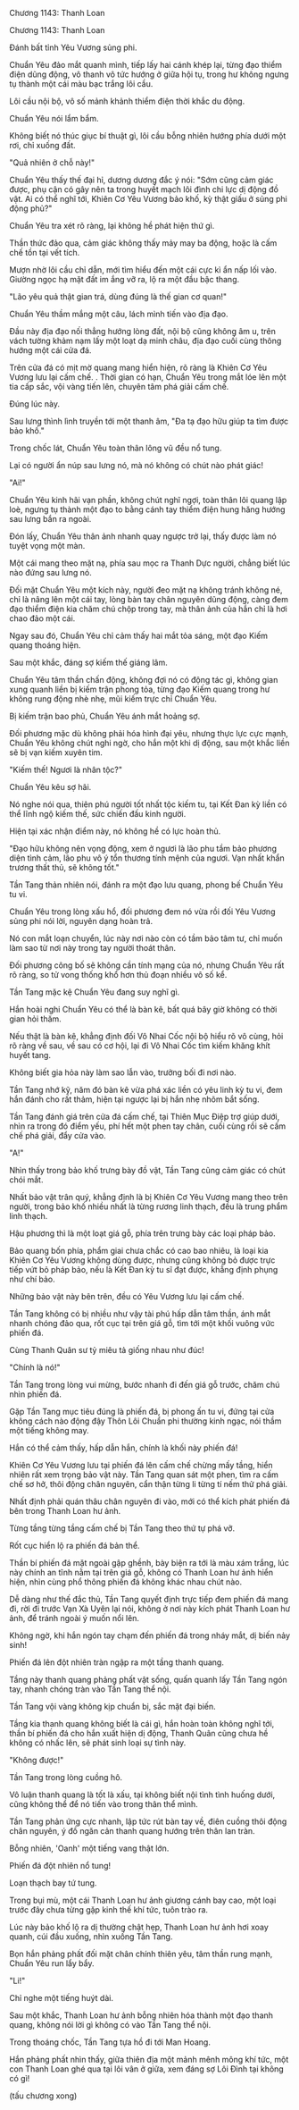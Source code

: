 




Chương 1143: Thanh Loan


Chương 1143: Thanh Loan

Đánh bất tỉnh Yêu Vương sủng phi.

Chuẩn Yêu đảo mắt quanh mình, tiếp lấy hai cánh khép lại, từng đạo thiểm điện dũng động, vô thanh vô tức hướng ở giữa hội tụ, trong hư không ngưng tụ thành một cái màu bạc trắng lôi cầu.

Lôi cầu nội bộ, vô số mảnh khảnh thiểm điện thời khắc du động.

Chuẩn Yêu nói lẩm bẩm.

Không biết nó thúc giục bí thuật gì, lôi cầu bỗng nhiên hướng phía dưới một rơi, chỉ xuống đất.

"Quả nhiên ở chỗ này!"

Chuẩn Yêu thấy thế đại hỉ, dương dương đắc ý nói: "Sớm cũng cảm giác được, phụ cận có gây nên ta trong huyết mạch lôi đình chi lực dị động đồ vật. Ai có thể nghĩ tới, Khiên Cơ Yêu Vương bảo khố, kỳ thật giấu ở sủng phi động phủ?"

Chuẩn Yêu tra xét rõ ràng, lại không hề phát hiện thứ gì.

Thần thức đảo qua, cảm giác không thấy mảy may ba động, hoặc là cấm chế tồn tại vết tích.

Mượn nhờ lôi cầu chỉ dẫn, mới tìm hiểu đến một cái cực kì ẩn nấp lối vào. Giường ngọc hạ mặt đất im ắng vỡ ra, lộ ra một đầu bậc thang.

"Lão yêu quả thật gian trá, dùng đúng là thế gian cơ quan!"

Chuẩn Yêu thầm mắng một câu, lách mình tiến vào địa đạo.

Đầu này địa đạo nối thẳng hướng lòng đất, nội bộ cũng không âm u, trên vách tường khảm nạm lấy một loạt dạ minh châu, địa đạo cuối cùng thông hướng một cái cửa đá.

Trên cửa đá có mịt mờ quang mang hiển hiện, rõ ràng là Khiên Cơ Yêu Vương lưu lại cấm chế. . Thời gian có hạn, Chuẩn Yêu trong mắt lóe lên một tia cấp sắc, vội vàng tiến lên, chuyên tâm phá giải cấm chế.

Đúng lúc này.

Sau lưng thình lình truyền tới một thanh âm, "Đa tạ đạo hữu giúp ta tìm được bảo khố."

Trong chốc lát, Chuẩn Yêu toàn thân lông vũ đều nổ tung.

Lại có người ẩn núp sau lưng nó, mà nó không có chút nào phát giác!

"Ai!"

Chuẩn Yêu kinh hãi vạn phần, không chút nghĩ ngợi, toàn thân lôi quang lập loè, ngưng tụ thành một đạo to bằng cánh tay thiểm điện hung hăng hướng sau lưng bắn ra ngoài.

Đón lấy, Chuẩn Yêu thân ảnh nhanh quay ngược trở lại, thấy được làm nó tuyệt vọng một màn.

Một cái mang theo mặt nạ, phía sau mọc ra Thanh Dực người, chẳng biết lúc nào đứng sau lưng nó.

Đối mặt Chuẩn Yêu một kích này, người đeo mặt nạ không tránh không né, chỉ là nâng lên một cái tay, lòng bàn tay chân nguyên dũng động, càng đem đạo thiểm điện kia chăm chú chộp trong tay, mà thân ảnh của hắn chỉ là hơi chao đảo một cái.

Ngay sau đó, Chuẩn Yêu chỉ cảm thấy hai mắt tỏa sáng, một đạo Kiếm quang thoáng hiện.

Sau một khắc, đáng sợ kiếm thế giáng lâm.

Chuẩn Yêu tâm thần chấn động, không đợi nó có động tác gì, không gian xung quanh liền bị kiếm trận phong tỏa, từng đạo Kiếm quang trong hư không rung động nhè nhẹ, mũi kiếm trực chỉ Chuẩn Yêu.

Bị kiếm trận bao phủ, Chuẩn Yêu ánh mắt hoảng sợ.

Đối phương mặc dù không phải hóa hình đại yêu, nhưng thực lực cực mạnh, Chuẩn Yêu không chút nghi ngờ, cho hắn một khi dị động, sau một khắc liền sẽ bị vạn kiếm xuyên tim.

"Kiếm thế! Ngươi là nhân tộc?"

Chuẩn Yêu kêu sợ hãi.

Nó nghe nói qua, thiên phú người tốt nhất tộc kiếm tu, tại Kết Đan kỳ liền có thể lĩnh ngộ kiếm thế, sức chiến đấu kinh người.

Hiện tại xác nhận điểm này, nó không hề có lực hoàn thủ.

"Đạo hữu không nên vọng động, xem ở ngươi là lão phu tầm bảo phương diện tình cảm, lão phu vô ý tổn thương tính mệnh của ngươi. Vạn nhất khẩn trương thất thủ, sẽ không tốt."

Tần Tang thản nhiên nói, đánh ra một đạo lưu quang, phong bế Chuẩn Yêu tu vi.

Chuẩn Yêu trong lòng xấu hổ, đối phương đem nó vừa rồi đối Yêu Vương sủng phi nói lời, nguyên dạng hoàn trả.

Nó con mắt loạn chuyển, lúc này nơi nào còn có tầm bảo tâm tư, chỉ muốn làm sao từ nơi này trong tay người thoát thân.

Đối phương công bố sẽ không cần tính mạng của nó, nhưng Chuẩn Yêu rất rõ ràng, so tử vong thống khổ hơn thủ đoạn nhiều vô số kể.

Tần Tang mặc kệ Chuẩn Yêu đang suy nghĩ gì.

Hắn hoài nghi Chuẩn Yêu có thể là bàn kê, bất quá bây giờ không có thời gian hỏi thăm.

Nếu thật là bàn kê, khẳng định đối Vô Nhai Cốc nội bộ hiểu rõ vô cùng, hỏi rõ ràng về sau, về sau có cơ hội, lại đi Vô Nhai Cốc tìm kiếm khăng khít huyết tang.

Không biết gia hỏa này làm sao lẫn vào, trưởng bối đi nơi nào.

Tần Tang nhớ kỹ, năm đó bàn kê vừa phá xác liền có yêu linh kỳ tu vi, đem hắn đánh cho rất thảm, hiện tại ngược lại bị hắn nhẹ nhõm bắt sống.

Tần Tang đánh giá trên cửa đá cấm chế, tại Thiên Mục Điệp trợ giúp dưới, nhìn ra trong đó điểm yếu, phí hết một phen tay chân, cuối cùng rồi sẽ cấm chế phá giải, đẩy cửa vào.

"A!"

Nhìn thấy trong bảo khố trưng bày đồ vật, Tần Tang cũng cảm giác có chút chói mắt.

Nhất bảo vật trân quý, khẳng định là bị Khiên Cơ Yêu Vương mang theo trên người, trong bảo khố nhiều nhất là từng rương linh thạch, đều là trung phẩm linh thạch.

Hậu phương thì là một loạt giá gỗ, phía trên trưng bày các loại pháp bảo.

Bảo quang bốn phía, phẩm giai chưa chắc có cao bao nhiêu, là loại kia Khiên Cơ Yêu Vương không dùng được, nhưng cũng không bỏ được trực tiếp vứt bỏ pháp bảo, nếu là Kết Đan kỳ tu sĩ đạt được, khẳng định phụng như chí bảo.

Những bảo vật này bên trên, đều có Yêu Vương lưu lại cấm chế.

Tần Tang không có bị nhiều như vậy tài phú hấp dẫn tâm thần, ánh mắt nhanh chóng đảo qua, rốt cục tại trên giá gỗ, tìm tới một khối vuông vức phiến đá.

Cùng Thanh Quân sư tỷ miêu tả giống nhau như đúc!

"Chính là nó!"

Tần Tang trong lòng vui mừng, bước nhanh đi đến giá gỗ trước, chăm chú nhìn phiến đá.

Gặp Tần Tang mục tiêu đúng là phiến đá, bị phong ấn tu vi, đứng tại cửa không cách nào động đậy Thôn Lôi Chuẩn phi thường kinh ngạc, nói thầm một tiếng không may.

Hắn có thể cảm thấy, hấp dẫn hắn, chính là khối này phiến đá!

Khiên Cơ Yêu Vương lưu tại phiến đá lên cấm chế chừng mấy tầng, hiển nhiên rất xem trọng bảo vật này. Tần Tang quan sát một phen, tìm ra cấm chế sơ hở, thôi động chân nguyên, cẩn thận từng li từng tí nếm thử phá giải.

Nhất định phải quán thâu chân nguyên đi vào, mới có thể kích phát phiến đá bên trong Thanh Loan hư ảnh.

Từng tầng từng tầng cấm chế bị Tần Tang theo thứ tự phá vỡ.

Rốt cục hiển lộ ra phiến đá bản thể.

Thần bí phiến đá mặt ngoài gập ghềnh, bày biện ra tới là màu xám trắng, lúc này chính an tĩnh nằm tại trên giá gỗ, không có Thanh Loan hư ảnh hiển hiện, nhìn cùng phổ thông phiến đá không khác nhau chút nào.

Dễ dàng như thế đắc thủ, Tần Tang quyết định trực tiếp đem phiến đá mang đi, rời đi trước Vạn Xà Uyên lại nói, không ở nơi này kích phát Thanh Loan hư ảnh, để tránh ngoài ý muốn nổi lên.

Không ngờ, khi hắn ngón tay chạm đến phiến đá trong nháy mắt, dị biến nảy sinh!

Phiến đá lên đột nhiên tràn ngập ra một tầng thanh quang.

Tầng này thanh quang phảng phất vật sống, quấn quanh lấy Tần Tang ngón tay, nhanh chóng tràn vào Tần Tang thể nội.

Tần Tang vội vàng không kịp chuẩn bị, sắc mặt đại biến.

Tầng kia thanh quang không biết là cái gì, hắn hoàn toàn không nghĩ tới, thần bí phiến đá cho hắn xuất hiện dị động, Thanh Quân cũng chưa hề không có nhấc lên, sẽ phát sinh loại sự tình này.

"Không được!"

Tần Tang trong lòng cuồng hô.

Vô luận thanh quang là tốt là xấu, tại không biết nội tình tình huống dưới, cũng không thể để nó tiến vào trong thân thể mình.

Tần Tang phản ứng cực nhanh, lập tức rút bàn tay về, điên cuồng thôi động chân nguyên, ý đồ ngăn cản thanh quang hướng trên thân lan tràn.

Bỗng nhiên, 'Oanh' một tiếng vang thật lớn.

Phiến đá đột nhiên nổ tung!

Loạn thạch bay tứ tung.

Trong bụi mù, một cái Thanh Loan hư ảnh giương cánh bay cao, một loại trước đây chưa từng gặp kinh thế khí tức, tuôn trào ra.

Lúc này bảo khố lộ ra dị thường chật hẹp, Thanh Loan hư ảnh hơi xoay quanh, cúi đầu xuống, nhìn xuống Tần Tang.

Bọn hắn phảng phất đối mặt chân chính thiên yêu, tâm thần rung mạnh, Chuẩn Yêu run lẩy bẩy.

"Li!"

Chỉ nghe một tiếng huýt dài.

Sau một khắc, Thanh Loan hư ảnh bỗng nhiên hóa thành một đạo thanh quang, không nói lời gì không có vào Tần Tang thể nội.

Trong thoáng chốc, Tần Tang tựa hồ đi tới Man Hoang.

Hắn phảng phất nhìn thấy, giữa thiên địa một mảnh mênh mông khí tức, một con Thanh Loan ghé qua tại lôi vân ở giữa, xem đáng sợ Lôi Đình tại không có gì!

(tấu chương xong)




